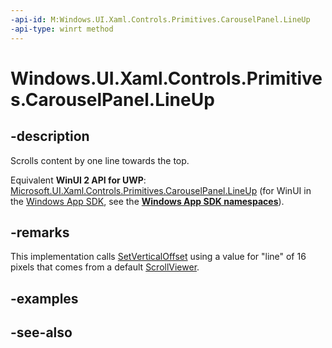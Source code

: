 ```yaml
---
-api-id: M:Windows.UI.Xaml.Controls.Primitives.CarouselPanel.LineUp
-api-type: winrt method
---
```


<!-- Method syntax
public void LineUp()
-->

# Windows.UI.Xaml.Controls.Primitives.CarouselPanel.LineUp

## -description
Scrolls content by one line towards the top.

Equivalent **WinUI 2 API for UWP**: [Microsoft.UI.Xaml.Controls.Primitives.CarouselPanel.LineUp](/windows/winui/api/microsoft.ui.xaml.controls.primitives.carouselpanel.lineup) (for WinUI in the [Windows App SDK](/windows/apps/windows-app-sdk/), see the **[Windows App SDK namespaces](/windows/windows-app-sdk/api/winrt/)**).

## -remarks
This implementation calls [SetVerticalOffset](carouselpanel_setverticaloffset_1333703417.md) using a value for "line" of 16 pixels that comes from a default [ScrollViewer](../windows.ui.xaml.controls/scrollviewer.md).

## -examples

## -see-also
